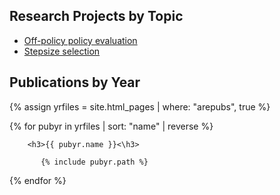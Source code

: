 <h2>Research Projects by Topic</h2>
<ul>
 	<li><a href="projects/offpolicy.html">Off-policy policy evaluation</a></li>
 	<li><a href="projects/stepsizes.html">Stepsize selection</a></li>
</ul>

<h2>Publications by Year</h2>

{% assign yrfiles = site.html_pages | where: "arepubs", true %}

{% for pubyr in yrfiles | sort: "name"  | reverse %}

        <h3>{{ pubyr.name }}<\h3>

           {% include pubyr.path %}

{% endfor %}
